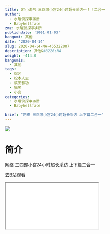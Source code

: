 ```yaml
---
title: DT小淘气 三四郎小宫24小时超长采访～！！二合一
author:
  - 水曜侦探事务所
  - Babyhellface
zmz: 水曜侦探事务所
publishdate: '2001-01-03'
bangumi: 其他
date: '2020-04-14'
slug: 2020-04-14-NA-455322007
description: 其他&#8226;NA
weight: -414.0
bangumis:
  - 其他
tags:
  - 综艺
  - 松本人志
  - 滨田雅功
  - 搞笑
  - 小宫
categories:
  - 水曜侦探事务所
  - Babyhellface

brief: "网络 三四郎小宫24小时超长采访 上下篇二合一"
---
```

![](https://raw.githubusercontent.com/tcgriffith/owaraisite/master/static/tmpimg/072b1f365e421e208983b68781716935880d63ef.jpg.480.jpg)
# 简介  
网络
三四郎小宫24小时超长采访 上下篇二合一  

[去B站观看](https://www.bilibili.com/video/av455322007/)
<div class ="resp-container"><iframe class="testiframe" src="//player.bilibili.com/player.html?aid=455322007"", scrolling="no", allowfullscreen="true" > </iframe></div> 
